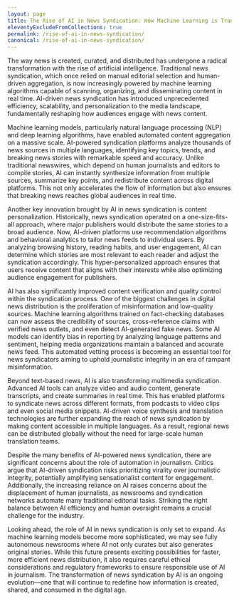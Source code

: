 ```yaml
---
layout: page
title: The Rise of AI in News Syndication: How Machine Learning is Transforming Media Distribution
eleventyExcludeFromCollections: true
permalink: /rise-of-ai-in-news-syndication/
canonical: /rise-of-ai-in-news-syndication/
---
```


The way news is created, curated, and distributed has undergone a radical transformation with the rise of artificial intelligence. Traditional news syndication, which once relied on manual editorial selection and human-driven aggregation, is now increasingly powered by machine learning algorithms capable of scanning, organizing, and disseminating content in real time. AI-driven news syndication has introduced unprecedented efficiency, scalability, and personalization to the media landscape, fundamentally reshaping how audiences engage with news content.

Machine learning models, particularly natural language processing (NLP) and deep learning algorithms, have enabled automated content aggregation on a massive scale. AI-powered syndication platforms analyze thousands of news sources in multiple languages, identifying key topics, trends, and breaking news stories with remarkable speed and accuracy. Unlike traditional newswires, which depend on human journalists and editors to compile stories, AI can instantly synthesize information from multiple sources, summarize key points, and redistribute content across digital platforms. This not only accelerates the flow of information but also ensures that breaking news reaches global audiences in real time.

Another key innovation brought by AI in news syndication is content personalization. Historically, news syndication operated on a one-size-fits-all approach, where major publishers would distribute the same stories to a broad audience. Now, AI-driven platforms use recommendation algorithms and behavioral analytics to tailor news feeds to individual users. By analyzing browsing history, reading habits, and user engagement, AI can determine which stories are most relevant to each reader and adjust the syndication accordingly. This hyper-personalized approach ensures that users receive content that aligns with their interests while also optimizing audience engagement for publishers.

AI has also significantly improved content verification and quality control within the syndication process. One of the biggest challenges in digital news distribution is the proliferation of misinformation and low-quality sources. Machine learning algorithms trained on fact-checking databases can now assess the credibility of sources, cross-reference claims with verified news outlets, and even detect AI-generated fake news. Some AI models can identify bias in reporting by analyzing language patterns and sentiment, helping media organizations maintain a balanced and accurate news feed. This automated vetting process is becoming an essential tool for news syndicators aiming to uphold journalistic integrity in an era of rampant misinformation.

Beyond text-based news, AI is also transforming multimedia syndication. Advanced AI tools can analyze video and audio content, generate transcripts, and create summaries in real time. This has enabled platforms to syndicate news across different formats, from podcasts to video clips and even social media snippets. AI-driven voice synthesis and translation technologies are further expanding the reach of news syndication by making content accessible in multiple languages. As a result, regional news can be distributed globally without the need for large-scale human translation teams.

Despite the many benefits of AI-powered news syndication, there are significant concerns about the role of automation in journalism. Critics argue that AI-driven syndication risks prioritizing virality over journalistic integrity, potentially amplifying sensationalist content for engagement. Additionally, the increasing reliance on AI raises concerns about the displacement of human journalists, as newsrooms and syndication networks automate many traditional editorial tasks. Striking the right balance between AI efficiency and human oversight remains a crucial challenge for the industry.

Looking ahead, the role of AI in news syndication is only set to expand. As machine learning models become more sophisticated, we may see fully autonomous newsrooms where AI not only curates but also generates original stories. While this future presents exciting possibilities for faster, more efficient news distribution, it also requires careful ethical considerations and regulatory frameworks to ensure responsible use of AI in journalism. The transformation of news syndication by AI is an ongoing evolution—one that will continue to redefine how information is created, shared, and consumed in the digital age.








